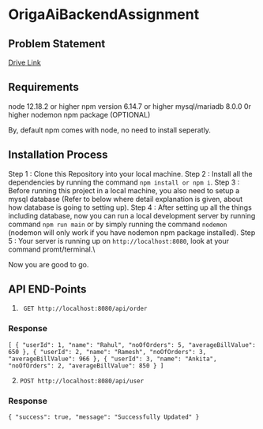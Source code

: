 # OrigaAiBackendAssignment

## Problem Statement

[Drive Link](https://drive.google.com/file/d/1ei07XtpNlK9zYBkKvnOC4bqh63LK5dhd/view?usp=sharing)

## Requirements

node 12.18.2 or higher
npm version 6.14.7 or higher
mysql/mariadb 8.0.0 0r higher
nodemon npm package (OPTIONAL)

By, default npm comes with node, no need to install seperatly.

## Installation Process

Step 1 : Clone this Repository into your local machine.
Step 2 : Install all the dependencies by running the command `npm install or npm i`.
Step 3 : Before running this project in a local machine, you also need to setup a mysql database (Refer to below where detail explanation is given, about how database is going to setting up).
Step 4 : After setting up all the things including database, now you can run a local development server by running command `npm run main` or by simply running the command `nodemon` (nodemon will only work if you have nodemon npm package installed).
Step 5 : Your server is running up on `http://localhost:8080`, look at your command promt/terminal.\

Now you are good to go.

## API END-Points

1. ` GET http://localhost:8080/api/order`

### Response

`[ { "userId": 1, "name": "Rahul", "noOfOrders": 5, "averageBillValue": 650 }, { "userId": 2, "name": "Ramesh", "noOfOrders": 3, "averageBillValue": 966 }, { "userId": 3, "name": "Ankita", "noOfOrders": 2, "averageBillValue": 850 } ]`

2. `POST http://localhost:8080/api/user`

### Response

`{ "success": true, "message": "Successfully Updated" }`
